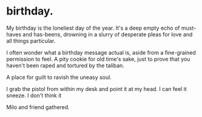 # birthday.

<!-- Loneliness -->

My birthday is the loneliest day of the year. It's a deep empty echo of must-haves and has-beens, drowning in a slurry of desperate pleas for love and all things particular.


I often wonder what a birthday message actual is, aside from a fine-grained permission to feel. A pity cookie for old time's sake, just to prove that you haven't been raped and tortured by the taliban.

 A place for guilt to ravish the uneasy soul.


I grab the pistol from within my desk and point it at my head. I can feel it sneeze. I don't think it

<!-- Friends on the couch -->



<!-- Take a taxi to a restaurant -->



<!-- Talk about the mexican restaurant -->

Milo and friend gathered.


<!-- Conversation -->



<!--  -->


<!--  -->